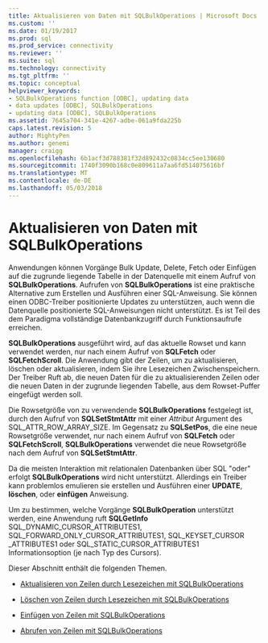 ```yaml
---
title: Aktualisieren von Daten mit SQLBulkOperations | Microsoft Docs
ms.custom: ''
ms.date: 01/19/2017
ms.prod: sql
ms.prod_service: connectivity
ms.reviewer: ''
ms.suite: sql
ms.technology: connectivity
ms.tgt_pltfrm: ''
ms.topic: conceptual
helpviewer_keywords:
- SQLBulkOperations function [ODBC], updating data
- data updates [ODBC], SQLBulkOperations
- updating data [ODBC], SQLBulkOperations
ms.assetid: 7645a704-341e-4267-adbe-061a9fda225b
caps.latest.revision: 5
author: MightyPen
ms.author: genemi
manager: craigg
ms.openlocfilehash: 6b1acf3d788381f32d892432c0834cc5ee130680
ms.sourcegitcommit: 1740f3090b168c0e809611a7aa6fd514075616bf
ms.translationtype: MT
ms.contentlocale: de-DE
ms.lasthandoff: 05/03/2018
---
```

# <a name="updating-data-with-sqlbulkoperations"></a>Aktualisieren von Daten mit SQLBulkOperations
Anwendungen können Vorgänge Bulk Update, Delete, Fetch oder Einfügen auf die zugrunde liegende Tabelle in der Datenquelle mit einem Aufruf von **SQLBulkOperations**. Aufrufen von **SQLBulkOperations** ist eine praktische Alternative zum Erstellen und Ausführen einer SQL-Anweisung. Sie können einen ODBC-Treiber positionierte Updates zu unterstützen, auch wenn die Datenquelle positionierte SQL-Anweisungen nicht unterstützt. Es ist Teil des dem Paradigma vollständige Datenbankzugriff durch Funktionsaufrufe erreichen.  
  
 **SQLBulkOperations** ausgeführt wird, auf das aktuelle Rowset und kann verwendet werden, nur nach einem Aufruf von **SQLFetch** oder **SQLFetchScroll**. Die Anwendung gibt der Zeilen, um zu aktualisieren, löschen oder aktualisieren, indem Sie ihre Lesezeichen Zwischenspeichern. Der Treiber Ruft ab, die neuen Daten für die zu aktualisierenden Zeilen oder die neuen Daten in der zugrunde liegenden Tabelle, aus dem Rowset-Puffer eingefügt werden soll.  
  
 Die Rowsetgröße von zu verwendende **SQLBulkOperations** festgelegt ist, durch den Aufruf von **SQLSetStmtAttr** mit einer *Attribut* Argument des SQL_ATTR_ROW_ARRAY_SIZE. Im Gegensatz zu **SQLSetPos**, die eine neue Rowsetgröße verwendet, nur nach einem Aufruf von **SQLFetch** oder **SQLFetchScroll**, **SQLBulkOperations** verwendet die neue Rowsetgröße nach dem Aufruf von **SQLSetStmtAttr**.  
  
 Da die meisten Interaktion mit relationalen Datenbanken über SQL "oder" erfolgt **SQLBulkOperations** wird nicht unterstützt. Allerdings ein Treiber kann problemlos emulieren sie erstellen und Ausführen einer **UPDATE**, **löschen**, oder **einfügen** Anweisung.  
  
 Um zu bestimmen, welche Vorgänge **SQLBulkOperation** unterstützt werden, eine Anwendung ruft **SQLGetInfo** SQL_DYNAMIC_CURSOR_ATTRIBUTES1, SQL_FORWARD_ONLY_CURSOR_ATTRIBUTES1, SQL_KEYSET_CURSOR _ATTRIBUTES1 oder SQL_STATIC_CURSOR_ATTRIBUTES1 Informationsoption (je nach Typ des Cursors).  
  
 Dieser Abschnitt enthält die folgenden Themen.  
  
-   [Aktualisieren von Zeilen durch Lesezeichen mit SQLBulkOperations](../../../odbc/reference/develop-app/updating-rows-by-bookmark-with-sqlbulkoperations.md)  
  
-   [Löschen von Zeilen durch Lesezeichen mit SQLBulkOperations](../../../odbc/reference/develop-app/deleting-rows-by-bookmark-with-sqlbulkoperations.md)  
  
-   [Einfügen von Zeilen mit SQLBulkOperations](../../../odbc/reference/develop-app/inserting-rows-with-sqlbulkoperations.md)  
  
-   [Abrufen von Zeilen mit SQLBulkOperations](../../../odbc/reference/develop-app/fetching-rows-with-sqlbulkoperations.md)
